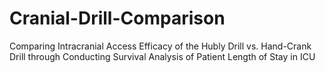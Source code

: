 # Cranial-Drill-Comparison
Comparing Intracranial Access Efficacy of the Hubly Drill vs. Hand-Crank Drill through Conducting Survival Analysis of Patient Length of Stay in ICU
